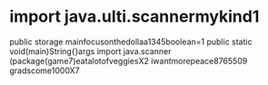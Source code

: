 # import java.ulti.scannermykind1
public storage mainfocusonthedollaa1345boolean=1
public static void(main)String{}args
import java.scanner (package(game7)eatalotofveggiesX2
iwantmorepeace8765509
gradscome1000X7
